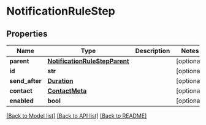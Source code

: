 # NotificationRuleStep

## Properties
Name | Type | Description | Notes
------------ | ------------- | ------------- | -------------
**parent** | [**NotificationRuleStepParent**](NotificationRuleStepParent.md) |  | [optional] 
**id** | **str** |  | [optional] 
**send_after** | [**Duration**](Duration.md) |  | [optional] 
**contact** | [**ContactMeta**](ContactMeta.md) |  | [optional] 
**enabled** | **bool** |  | [optional] 

[[Back to Model list]](../README.md#documentation-for-models) [[Back to API list]](../README.md#documentation-for-api-endpoints) [[Back to README]](../README.md)



